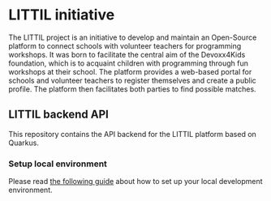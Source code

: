 # LITTIL initiative

The LITTIL project is an initiative to develop and maintain an Open-Source platform to connect schools with volunteer
teachers for programming workshops. It was born to facilitate the central aim of the Devoxx4Kids foundation, which is to
acquaint children with programming through fun workshops at their school.
The platform provides a web-based portal for schools and volunteer teachers to register themselves and create a public
profile. The platform then facilitates both parties to find possible matches.

## LITTIL backend API

This repository contains the API backend for the LITTIL platform based on Quarkus.

### Setup local environment

Please
read [the following guide](https://devoxx4kids-npo.github.io/littil-documentation/platform/local-development/set-up-backend-environment/)
about how to set up your local development environment.
